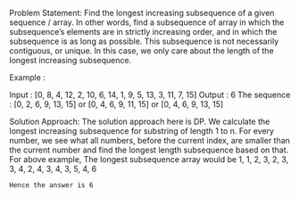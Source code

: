 Problem Statement:
Find the longest increasing subsequence of a given sequence / array.
In other words, find a subsequence of array in which the subsequence’s elements are in strictly increasing order, and in which the subsequence is as long as possible. 
This subsequence is not necessarily contiguous, or unique.
In this case, we only care about the length of the longest increasing subsequence.

Example :

Input : [0, 8, 4, 12, 2, 10, 6, 14, 1, 9, 5, 13, 3, 11, 7, 15]
Output : 6
The sequence : [0, 2, 6, 9, 13, 15] or [0, 4, 6, 9, 11, 15] or [0, 4, 6, 9, 13, 15]


Solution Approach:
The solution approach here is DP. We calculate the longest increasing subsequence for substring of length 1 to n. For every number, we see what all numbers, before the current index, are smaller than the current number and find the longest length subsequence based on that.
For above example,
	The longest subsequence array would be 
	     1, 1, 2, 3, 2, 3, 3, 4, 2, 4, 3, 4, 3, 5, 4, 6 
	
	Hence the answer is 6
